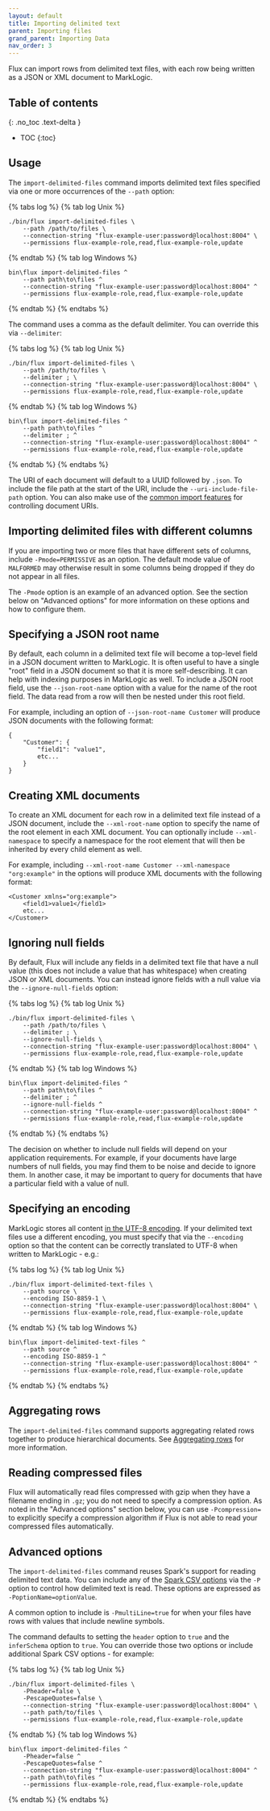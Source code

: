 ```yaml
---
layout: default
title: Importing delimited text
parent: Importing files
grand_parent: Importing Data
nav_order: 3
---
```


Flux can import rows from delimited text files, with each row being written as a JSON or XML document to MarkLogic.

## Table of contents
{: .no_toc .text-delta }

- TOC
{:toc}

## Usage

The `import-delimited-files` command imports delimited text files specified via one or more occurrences of the 
`--path` option:

{% tabs log %}
{% tab log Unix %}
```
./bin/flux import-delimited-files \
    --path /path/to/files \
    --connection-string "flux-example-user:password@localhost:8004" \
    --permissions flux-example-role,read,flux-example-role,update
```
{% endtab %}
{% tab log Windows %}
```
bin\flux import-delimited-files ^
    --path path\to\files ^
    --connection-string "flux-example-user:password@localhost:8004" ^
    --permissions flux-example-role,read,flux-example-role,update
```
{% endtab %}
{% endtabs %}

The command uses a comma as the default delimiter. You can override this via `--delimiter`:

{% tabs log %}
{% tab log Unix %}
```
./bin/flux import-delimited-files \
    --path /path/to/files \
    --delimiter ; \
    --connection-string "flux-example-user:password@localhost:8004" \
    --permissions flux-example-role,read,flux-example-role,update
```
{% endtab %}
{% tab log Windows %}
```
bin\flux import-delimited-files ^
    --path path\to\files ^
    --delimiter ; ^
    --connection-string "flux-example-user:password@localhost:8004" ^
    --permissions flux-example-role,read,flux-example-role,update
```
{% endtab %}
{% endtabs %}

The URI of each document will default to a UUID followed by `.json`. To include the file path at the start of the URI,
include the `--uri-include-file-path` option. You can also make use of the
[common import features](../common-import-features.md) for controlling document URIs.

## Importing delimited files with different columns

If you are importing two or more files that have different sets of columns, include `-Pmode=PERMISSIVE` as an option.
The default mode value of `MALFORMED` may otherwise result in some columns being dropped if they do not appear in all
files. 

The `-Pmode` option is an example of an advanced option. See the section below on "Advanced options" for more 
information on these options and how to configure them. 

## Specifying a JSON root name

By default, each column in a delimited text file will become a top-level field in a JSON document written to 
MarkLogic. It is often useful to have a single "root" field in a JSON document so that it is more self-describing. It
can help with indexing purposes in MarkLogic as well. To include a JSON root field, use the `--json-root-name` option with
a value for the name of the root field. The data read from a row will then be nested under this root field.

For example, including an option of `--json-root-name Customer` will produce JSON documents with the following format:

```
{
    "Customer": {
        "field1": "value1",
        etc...
    }
}
```

## Creating XML documents

To create an XML document for each row in a delimited text file instead of a JSON document, include the `--xml-root-name`
option to specify the name of the root element in each XML document. You can optionally include `--xml-namespace` to 
specify a namespace for the root element that will then be inherited by every child element as well.

For example, including `--xml-root-name Customer --xml-namespace "org:example"` in the options will produce XML 
documents with the following format:

```
<Customer xmlns="org:example">
    <field1>value1</field1>
    etc...
</Customer>
```

## Ignoring null fields

By default, Flux will include any fields in a delimited text file that have a null value (this does not include
a value that has whitespace) when creating JSON or XML documents. You can instead ignore fields with a null value
via the `--ignore-null-fields` option:

{% tabs log %}
{% tab log Unix %}
```
./bin/flux import-delimited-files \
    --path /path/to/files \
    --delimiter ; \
    --ignore-null-fields \
    --connection-string "flux-example-user:password@localhost:8004" \
    --permissions flux-example-role,read,flux-example-role,update
```
{% endtab %}
{% tab log Windows %}
```
bin\flux import-delimited-files ^
    --path path\to\files ^
    --delimiter ; ^
    --ignore-null-fields ^
    --connection-string "flux-example-user:password@localhost:8004" ^
    --permissions flux-example-role,read,flux-example-role,update
```
{% endtab %}
{% endtabs %}

The decision on whether to include null fields will depend on your application requirements. For example, if your
documents have large numbers of null fields, you may find them to be noise and decide to ignore them. In another case,
it may be important to query for documents that have a particular field with a value of null.

## Specifying an encoding

MarkLogic stores all content [in the UTF-8 encoding](https://docs.marklogic.com/guide/search-dev/encodings_collations#id_87576).
If your delimited text files use a different encoding, you must specify that via the `--encoding` option so that
the content can be correctly translated to UTF-8 when written to MarkLogic - e.g.:

{% tabs log %}
{% tab log Unix %}
```
./bin/flux import-delimited-text-files \
    --path source \
    --encoding ISO-8859-1 \
    --connection-string "flux-example-user:password@localhost:8004" \
    --permissions flux-example-role,read,flux-example-role,update
```
{% endtab %}
{% tab log Windows %}
```
bin\flux import-delimited-text-files ^
    --path source ^
    --encoding ISO-8859-1 ^
    --connection-string "flux-example-user:password@localhost:8004" ^
    --permissions flux-example-role,read,flux-example-role,update
```
{% endtab %}
{% endtabs %}

## Aggregating rows

The `import-delimited-files` command supports aggregating related rows together to produce hierarchical documents. See
[Aggregating rows](../aggregating-rows.md) for more information.

## Reading compressed files

Flux will automatically read files compressed with gzip when they have a filename ending in `.gz`; you do not need to
specify a compression option. As noted in the "Advanced options" section below, you can use `-Pcompression=` to
explicitly specify a compression algorithm if Flux is not able to read your compressed files automatically.

## Advanced options

The `import-delimited-files` command reuses Spark's support for reading delimited text data. You can include any of
the [Spark CSV options](https://spark.apache.org/docs/latest/sql-data-sources-csv.html) via the `-P` option
to control how delimited text is read. These options are expressed as `-PoptionName=optionValue`.

A common option to include is `-PmultiLine=true` for when your files have rows with values that include newline 
symbols. 

The command defaults to setting the `header` option to `true` and the
`inferSchema` option to `true`. You can override those two options or include additional Spark CSV options - for
example:

{% tabs log %}
{% tab log Unix %}
```
./bin/flux import-delimited-files \
    -Pheader=false \
    -PescapeQuotes=false \
    --connection-string "flux-example-user:password@localhost:8004" \
    --path path/to/files \
    --permissions flux-example-role,read,flux-example-role,update
```
{% endtab %}
{% tab log Windows %}
```
bin\flux import-delimited-files ^
    -Pheader=false ^
    -PescapeQuotes=false ^
    --connection-string "flux-example-user:password@localhost:8004" ^
    --path path\to\files ^
    --permissions flux-example-role,read,flux-example-role,update
```
{% endtab %}
{% endtabs %}
